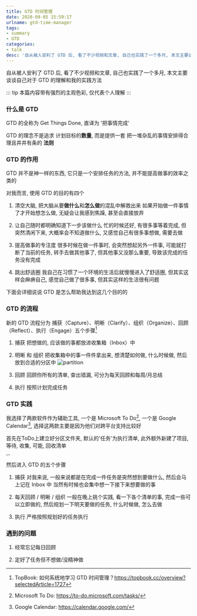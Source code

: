 ```yaml
---
title: GTD 时间管理
date: 2020-09-05 15:59:17
urlname: gtd-time-manager
tags: 
- summary
- GTD
categories:
- talk
desc: '自从被人安利了 GTD 后, 看了不少视频和文章, 自己也实践了一个多月, 本文主要谈谈自己对于 GTD 的理解和我的实践方法'
---
```


自从被人安利了 GTD 后, 看了不少视频和文章, 自己也实践了一个多月, 本文主要谈谈自己对于 GTD 的理解和我的实践方法

<!--more-->

::: tip
本篇内容带有强烈的主观色彩, 仅代表个人理解
:::

### 什么是 GTD

GTD 的全称为 Get Things Done, 直译为 '把事情完成'

GTD 的理念不是追求 计划目标的**数量**, 而是提供一套 把一堆杂乱的事情安排得合理且井井有条的 **法则**

### GTD 的作用

GTD 并不是神一样的东西, 它只是一个安排任务的方法, 并不能提高做事的效率之类的

对我而言, 使用 GTD 的目的有四个

1. 清空大脑, 把大脑从要**做什么**和**怎么做**的混乱中解救出来
如果开始做一件事情了才开始想怎么做, 无疑会让我感到焦躁, 甚至会直接放弃

2. 让自己随时都明确知道下一步该做什么
忙的时候还好, 有很多事等着完成, 但突然清闲下来, 大概率会不知道做什么, 又感觉自己有很多事想做, 需要去做

3. 提高做事的专注度
很多时候在做一件事时, 会突然想起另外一件事, 可能就打断了当前的任务, 转手去做其他事了, 但其他事又没那么重要, 导致该完成的任务没有完成

4. 跳出舒适圈
我自己在习惯了一个环境的生活后就慢慢进入了舒适圈, 但其实这样会麻痹自己, 感觉自己做了很多事, 但其实这样的生活很有问题

下面会详细说说 GTD 是怎么帮助我达到这几个目的的

### GTD 的流程

新的 GTD 流程分为 捕获（Capture）、明晰（Clarify）、组织（Organize）、回顾（Reflect）、执行（Engage）五个步骤[^1]

[^1]: TopBook: 如何系统地学习 GTD 时间管理？<https://topbook.cc/overview?selectedArticle=1727>

1. 捕获
把想做的, 应该做的事都放进收集箱（Inbox）中

2. 明晰 和 组织
把收集箱中的事一件件拿出来, 想清楚如何做, 什么时候做, 然后放到合适的分区中
![partition](https://pic.rmb.bdstatic.com/bjh/af3187b7b31ba8480d5548bfa869b7fd.png)

3. 回顾
回顾你所有的清单, 查出错漏, 可分为每天回顾和每周/月总结

4. 执行
按照计划完成任务

### GTD 实践

我选择了两款软件作为辅助工具, 一个是 Microsoft To Do[^2], 一个是 Google Calendar[^3], 选择这两款主要是因为他们对跨平台支持比较好

[^2]: Microsoft To Do: <https://to-do.microsoft.com/tasks/>
[^3]: Google Calendar: <https://calendar.google.com/>

首先在ToDo上建立好分区文件夹, 默认的'任务'为执行清单, 此外额外新建了项目, 等待, 收集, 可能, 回收清单

<img src="https://pic.rmb.bdstatic.com/bjh/59bc716fafbe5204addf2effbd708689.png" alt="todo" style="zoom:25%;" />

然后进入 GTD 的五个步骤

1. 捕获
对我来说, 一般来说都是在完成一件任务是突然想到要做什么, 然后会马上记在 Inbox 中
当然有时候也会集中想一下接下来想要做的事

2. 每天回顾 / 明晰 / 组织
一般在晚上挑个实践, 看一下各个清单的事, 完成一些可以立即做的, 然后规划一下明天要做的任务, 什么时候做, 怎么去做

3. 执行
严格按照规划好的任务执行

### 遇到的问题

1. 经常忘记每日回顾

2. 定好了任务但不想做/没精神做
